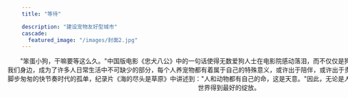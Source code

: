 ```yaml
---
title: "等待"

description: "建设宠物友好型城市"
cascade:
  featured_image: "/images/封面2.jpg"
---
```

<center><p style="width:1000px;margin-left: -35px;" >&emsp;&emsp;"笨蛋小狗，干嘛要等这么久。"中国版电影《忠犬八公》中的一句话使得无数爱狗人士在电影院感动落泪，而不仅仅是狗，越来越多的各种各样的宠物出现在我们身边，成为了许多人日常生活中不可缺少的部分，每个人养宠物都有着属于自己的特殊意义，或许出于陪伴，或许出于责任，亦或许出于缓解在这车水马龙，脚步匆匆的快节奏时代的孤单，纪录片《海的尽头是草原》中讲述到："人和动物都有自己的命，这是天意。"因此，无论是人还是动物，每一个生命都应该在这个世界得到最好的绽放。



